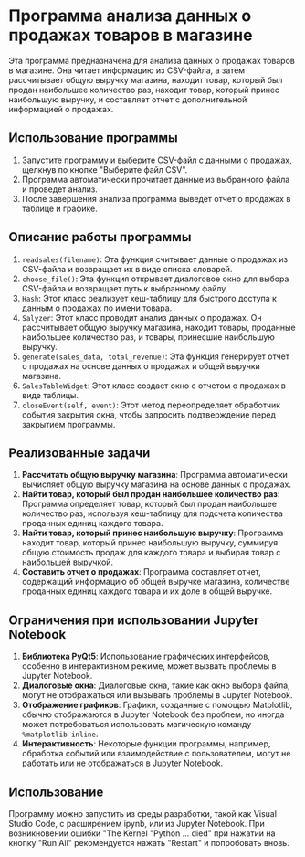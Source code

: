 # Программа анализа данных о продажах товаров в магазине

Эта программа предназначена для анализа данных о продажах товаров в магазине. Она читает информацию из CSV-файла, а затем рассчитывает общую выручку магазина, находит товар, который был продан наибольшее количество раз, находит товар, который принес наибольшую выручку, и составляет отчет с дополнительной информацией о продажах.

## Использование программы

1. Запустите программу и выберите CSV-файл с данными о продажах, щелкнув по кнопке "Выберите файл CSV".
2. Программа автоматически прочитает данные из выбранного файла и проведет анализ.
3. После завершения анализа программа выведет отчет о продажах в таблице и графике.

## Описание работы программы

1. `readsales(filename)`: Эта функция считывает данные о продажах из CSV-файла и возвращает их в виде списка словарей.
2. `choose_file()`: Эта функция открывает диалоговое окно для выбора CSV-файла и возвращает путь к выбранному файлу.
3. `Hash`: Этот класс реализует хеш-таблицу для быстрого доступа к данным о продажах по имени товара.
4. `Salyzer`: Этот класс проводит анализ данных о продажах. Он рассчитывает общую выручку магазина, находит товары, проданные наибольшее количество раз, и товары, принесшие наибольшую выручку.
5. `generate(sales_data, total_revenue)`: Эта функция генерирует отчет о продажах на основе данных о продажах и общей выручки магазина.
6. `SalesTableWidget`: Этот класс создает окно с отчетом о продажах в виде таблицы.
7. `closeEvent(self, event)`: Этот метод переопределяет обработчик события закрытия окна, чтобы запросить подтверждение перед закрытием программы.

## Реализованные задачи

1. **Рассчитать общую выручку магазина**: Программа автоматически вычисляет общую выручку магазина на основе данных о продажах.
2. **Найти товар, который был продан наибольшее количество раз**: Программа определяет товар, который был продан наибольшее количество раз, используя хеш-таблицу для подсчета количества проданных единиц каждого товара.
3. **Найти товар, который принес наибольшую выручку**: Программа находит товар, который принес наибольшую выручку, суммируя общую стоимость продаж для каждого товара и выбирая товар с наибольшей выручкой.
4. **Составить отчет о продажах**: Программа составляет отчет, содержащий информацию об общей выручке магазина, количестве проданных единиц каждого товара и их доле в общей выручке.

## Ограничения при использовании Jupyter Notebook
1. **Библиотека PyQt5**: Использование графических интерфейсов, особенно в интерактивном режиме, может вызвать проблемы в Jupyter Notebook.
2. **Диалоговые окна**: Диалоговые окна, такие как окно выбора файла, могут не отображаться или вызывать проблемы в Jupyter Notebook.
3. **Отображение графиков**: Графики, созданные с помощью Matplotlib, обычно отображаются в Jupyter Notebook без проблем, но иногда может потребоваться использовать магическую команду `%matplotlib inline`.
4. **Интерактивность**: Некоторые функции программы, например, обработка событий или взаимодействие с пользователем, могут не работать или не отображаться в Jupyter Notebook.

## Использование
Программу можно запустить из среды разработки, такой как Visual Studio Code, с расширением ipynb, или из Jupyter Notebook.
При возникновении ошибки "The Kernel "Python ... died" при нажатии на кнопку "Run All" рекомендуется нажать "Restart" и попробовать вновь.